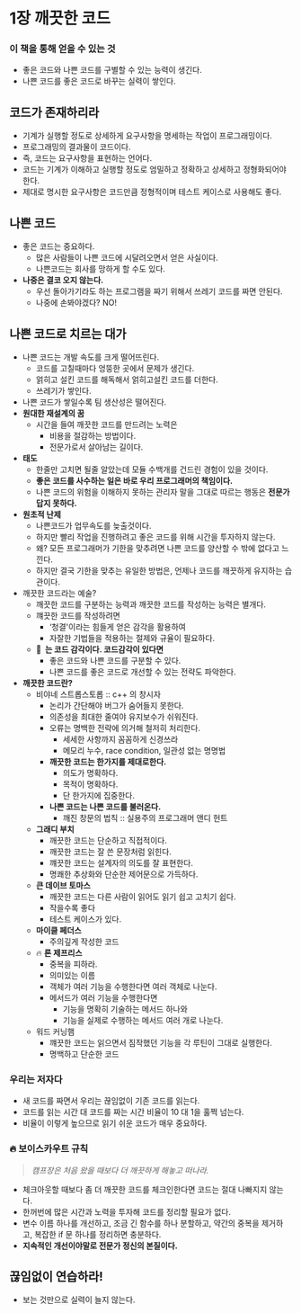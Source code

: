 # 1장 깨끗한 코드

### 이 책을 통해 얻을 수 있는 것

- 좋은 코드와 나쁜 코드를 구별할 수 있는 능력이 생긴다.
- 나쁜 코드를 좋은 코드로 바꾸는 실력이 쌓인다.

## 코드가 존재하리라

- 기계가 실행할 정도로 상세하게 요구사항을 명세하는 작업이 프로그래밍이다.
- 프로그래밍의 결과물이 코드이다.
- 즉, 코드는 요구사항을 표현하는 언어다.
- 코드는 기계가 이해하고 실행할 정도로 엄밀하고 정확하고 상세하고 
정형화되어야한다.
- 제대로 명시한 요구사항은 코드만큼 정형적이며 테스트 케이스로 사용해도 
좋다.

## 나쁜 코드

- 좋은 코드는 중요하다.
    - 많은 사람들이 나쁜 코드에 시달려오면서 얻은 사실이다.
    - 나쁜코드는 회사를 망하게 할 수도 있다.
- **나중은 결코 오지 않는다.**
    - 우선 돌아가기라도 하는 프로그램을 짜기 위해서 쓰레기 코드를 짜면 
안된다.
    - 나중에 손봐야겠다? NO!

## 나쁜 코드로 치르는 대가

- 나쁜 코드는 개발 속도를 크게 떨어뜨린다.
    - 코드를 고칠때마다 엉뚱한 곳에서 문제가 생긴다.
    - 얽히고 설킨 코드를 해독해서 얽히고설킨 코드를 더한다.
    - 쓰레기가 쌓인다.
- 나쁜 코드가 쌓일수록 팀 생산성은 떨어진다.
- **원대한 재설계의 꿈**
    - 시간을 들여 깨끗한 코드를 만드려는 노력은
        - 비용을 절감하는 방법이다.
        - 전문가로서 살아남는 길이다.
- **태도**
    - 한줄만 고치면 될줄 알았는데 모듈 수백개를 건드린 경험이 있을 것이다.
    - **좋은 코드를 사수하는 일은 바로 우리 프로그래머의 책임이다.**
    - 나쁜 코드의 위험을 이해하지 못하는 관리자 말을 그대로 따르는 행동은 
**전문가답지 못하다.**
- **원초적 난제**
    - 나쁜코드가 업무속도를 늦출것이다.
    - 하지만 빨리 작업을 진행하려고 좋은 코드를 위해 시간을 투자하지 
않는다.
    - 왜? 모든 프로그래머가 기한을 맞추려면 나쁜 코드를 양산할 수 밖에 
없다고 느낀다.
    - 하지만 결국 기한을 맞추는 유일한 방법은, 언제나 코드를 깨끗하게 
유지하는 습관이다.
- 깨끗한 코드라는 예술?
    - 깨끗한 코드를 구분하는 능력과 깨끗한 코드를 작성하는 능력은 별개다.
    - 꺠끗한 코드를 작성하려면
        - ‘청결'이라는 힘들게 얻은 감각을 활용하여
        - 자잘한 기법들을 적용하는 절제와 규율이 필요하다.
    - **🔑  는 코드 감각이다. 코드감각이 있다면**
        - 좋은 코드와 나쁜 코드를 구분할 수 있다.
        - 나쁜 코드를 좋은 코드로 개선할 수 있는 전략도 파악한다.
- **깨끗한 코드란?**
    - 비야네 스트롭스토롭 :: c++ 의 창시자
        - 논리가 간단해야 버그가 숨어들지 못한다.
        - 의존성을 최대한 줄여야 유지보수가 쉬워진다.
        - 오류는 명백한 전략에 의거해 철저히 처리한다.
            - 세세한 사항까지 꼼꼼하게 신경쓰라
            - 메모리 누수, race condition, 일관성 없는 명명법
        - **깨끗한 코드는 한가지를 제대로한다.**
            - 의도가 명확하다.
            - 목적이 명확하다.
            - 단 한가지에 집중한다.
        - **나쁜 코드는 나쁜 코드를 불러온다.**
            - 깨진 창문의 법칙 :: 실용주의 프로그래머 앤디 헌트
    - **그래디 부치**
        - 깨끗한 코드는 단순하고 직접적이다.
        - 깨끗한 코드는 잘 쓴 문장처럼 읽힌다.
        - 꺠끗한 코드는 설계자의 의도를 잘 표현한다.
        - 명쾌한 추상화와 단순한 제어문으로 가득하다.
    - **큰 데이브 토마스**
        - 깨끗한 코드는 다른 사람이 읽어도 읽기 쉽고 고치기 쉽다.
        - 작을수록 좋다
        - 테스트 케이스가 있다.
    - **마이클 페더스**
        - 주의깊게 작성한 코드
    - 🔥 **론 제프리스**
        - 중복을 피하라.
        - 의미있는 이름
        - 객체가 여러 기능을 수행한다면 여러 객체로 나눈다.
        - 메서드가 여러 기능을 수행한다면
            - 기능을 명확히 기술하는 메서드 하나와
            - 기능을 실제로 수행하는 메서드 여러 개로 나눈다.
    - 워드 커닝햄
        - 꺠끗한 코드는 읽으면서 짐작했던 기능을 각 루틴이 그대로 
실행한다.
        - 명백하고 단순한 코드

### 우리는 저자다

- 새 코드를 짜면서 우리는 끊임없이 기존 코드를 읽는다.
- 코드를 읽는 시간 대 코드를 짜는 시간 비율이 10 대 1을 훌쩍 넘는다.
- 비율이 이렇게 높으므로 읽기 쉬운 코드가 매우 중요하다.

### 🔥 보이스카우트 규칙

> *캠프장은 처음 왔을 때보다 더 깨끗하게 해놓고 떠나라.*
> 
- 체크아웃할 때보다 좀 더 깨끗한 코드를 체크인한다면 코드는 절대 나빠지지 
않는다.
- 한꺼번에 많은 시간과 노력을 투자해 코드를 정리할 필요가 없다.
- 변수 이름 하나를 개선하고, 조금 긴 함수를 하나 분할하고, 약간의 중복을 
제거하고, 복잡한 if 문 하나를 정리하면 충분하다.
- **지속적인 개선이야말로 전문가 정신의 본질이다.**

## 끊임없이 연습하라!

- 보는 것만으로 실력이 늘지 않는다.
